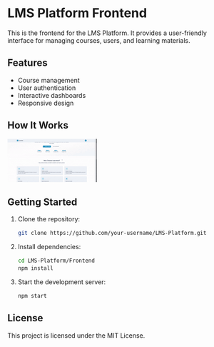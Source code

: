 # LMS Platform Frontend

This is the frontend for the LMS Platform. It provides a user-friendly interface for managing courses, users, and learning materials.

## Features

- Course management
- User authentication
- Interactive dashboards
- Responsive design

## How It Works

![LMS Platform Demo](./assets/Preview.gif)

## Getting Started

1. Clone the repository:
    ```bash
    git clone https://github.com/your-username/LMS-Platform.git
    ```
2. Install dependencies:
    ```bash
    cd LMS-Platform/Frontend
    npm install
    ```
3. Start the development server:
    ```bash
    npm start
    ```


## License

This project is licensed under the MIT License.